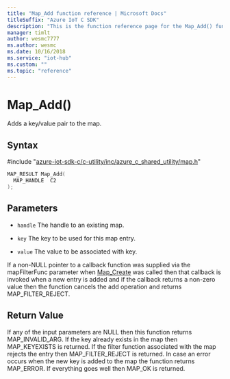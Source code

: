 ```yaml
---                             
title: "Map_Add function reference | Microsoft Docs" 
titleSuffix: "Azure IoT C SDK"            
description: "This is the function reference page for the Map_Add() function in the Azure IoT C SDK. This SDK is used with Azure IoT Hub and Azure IoT Hub Device Provisioning Service"            
manager: timlt                 
author: wesmc7777              
ms.author: wesmc               
ms.date: 10/16/2018                    
ms.service: "iot-hub"             
ms.custom: ""                
ms.topic: "reference"        
---                            
```


# Map_Add()

Adds a key/value pair to the map.

## Syntax

\#include "[azure-iot-sdk-c/c-utility/inc/azure_c_shared_utility/map.h](../map-h.md)"  
```C
MAP_RESULT Map_Add(
  MAP_HANDLE  C2
);
```

## Parameters
* `handle` The handle to an existing map. 

* `key` The key to be used for this map entry. 

* `value` The value to be associated with key.

If a non-NULL pointer to a callback function was supplied via the mapFilterFunc parameter when [Map_Create](../map-h/map-create.md) was called then that callback is invoked when a new entry is added and if the callback returns a non-zero value then the function cancels the add operation and returns MAP_FILTER_REJECT.

## Return Value
If any of the input parameters are NULL then this function returns MAP_INVALID_ARG. If the key already exists in the map then MAP_KEYEXISTS is returned. If the filter function associated with the map rejects the entry then MAP_FILTER_REJECT is returned. In case an error occurs when the new key is added to the map the function returns MAP_ERROR. If everything goes well then MAP_OK is returned.


